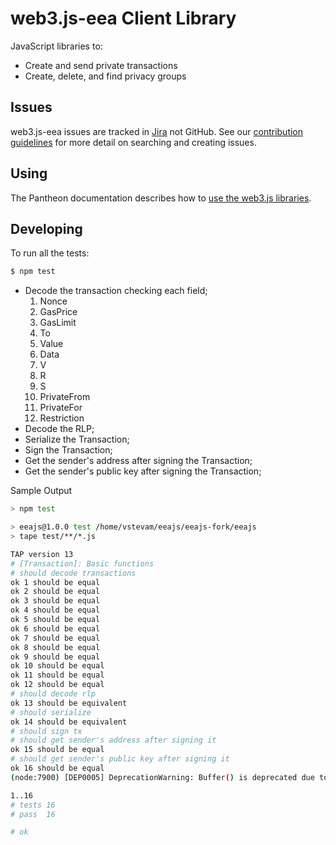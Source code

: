 # web3.js-eea Client Library

JavaScript libraries to:
 
* Create and send private transactions 
* Create, delete, and find privacy groups

## Issues 

web3.js-eea issues are tracked in [Jira](https://pegasys1.atlassian.net/secure/Dashboard.jspa?selectPageId=10117) not GitHub. 
See our [contribution guidelines](CONTRIBUTING.md) for more detail on searching and creating issues.

## Using 

The Pantheon documentation describes how to [use the web3.js libraries](https://docs.pantheon.pegasys.tech/en/stable/Privacy/Private-Transactions/eeajs/). 

## Developing

To run all the tests:
```bash
$ npm test
```
- Decode the transaction checking each field;
    1. Nonce
    2. GasPrice
    3. GasLimit
    4. To
    5. Value
    6. Data
    7. V
    8. R
    9. S
    10. PrivateFrom
    11. PrivateFor
    12. Restriction
- Decode the RLP;
- Serialize the Transaction;
- Sign the Transaction;
- Get the sender's address after signing the Transaction;
- Get the sender's public key after signing the Transaction;

Sample Output
```bash
> npm test

> eeajs@1.0.0 test /home/vstevam/eeajs/eeajs-fork/eeajs
> tape test/**/*.js

TAP version 13
# [Transaction]: Basic functions
# should decode transactions
ok 1 should be equal
ok 2 should be equal
ok 3 should be equal
ok 4 should be equal
ok 5 should be equal
ok 6 should be equal
ok 7 should be equal
ok 8 should be equal
ok 9 should be equal
ok 10 should be equal
ok 11 should be equal
ok 12 should be equal
# should decode rlp
ok 13 should be equivalent
# should serialize
ok 14 should be equivalent
# should sign tx
# should get sender's address after signing it
ok 15 should be equal
# should get sender's public key after signing it
ok 16 should be equal
(node:7900) [DEP0005] DeprecationWarning: Buffer() is deprecated due to security and usability issues. Please use the Buffer.alloc(), Buffer.allocUnsafe(), or Buffer.from() methods instead.

1..16
# tests 16
# pass  16

# ok
```